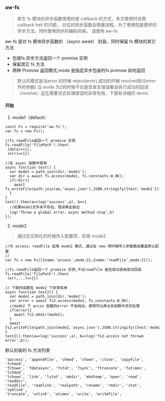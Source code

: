 ### aw-fs

> 原生 fs 模块的异步函数使用的是 callback 的方式，多次使用时会用 callback hell 的问题，
对应的同步函数会阻塞进程，为了使用性能更好的异步方法，同时使用同步的编码风格， 请使用 aw-fs
  
  aw-fs 是对 fs 模块异步函数的 （async await） 封装，同时保留 fs 模块的其它方法
 
 +  包装fs 异步方法返回一个 promise 实例
 +  保留其它 fs 方法
 +  两种 Promise 返回模式,mode 是指定异步包装的fs promise 如何返回
   
 >  默认的模式是当error 的时候 reject(error),成功的时候 resolve(除过error 外的参数)
    当 mode 为2的时候不论是否发生错误都会执行成功的回调（resolve）这在需要流式处理错误时非常有用，下面有详细的 demo
 
#### 开始 

1.  mode1（default）
```
const Fs = require('aw-fs');
var fs = new Fs();

//fs.readFile返回一个 promise 实例
fs.readFile('filePath').then(
 (data)=>{},
 (err)=>{})

//在 async 函数中使用
async function test() {
  var mode1 = path.join(dir,'mode1');
  var dir = await fs.access(mode1, fs.constants.W_OK);
  if(!dir){
    await fs.writeFile(path.join(aa,'async.json'),JSON.stringify({test:'mode1'}))
  }
}
test().then(a=>log('success',a), b=>{
  //如果mode1文件夹不存在，错误再此抛出
  log('Throw a global error，async method stop',b)
});

```
  
2. mode2
> 通过在实例化的时候传入配置项，启用 mode2
```
//为 access、readFile 启用 mode2 模式，通过在 new 得时候传入参数数组覆盖默认配置
//
var fs = new Fs([{name:'access',mode:2},{name:'readFile',mode:2}]);

//fs.readFile返回一个 promise 实例,不论readfile 是否成功调用成功回调
fs.readFile('filePath').then(
 (err,...)=>{})
 
// 下面的函数在 mode2 下非常有用
async function test2() {
  var mode2 = path.join(dir,'mode2');
  var error = await fs2.access(mode2, fs.constants.W_OK);
  //mode2 下 accss 函数的error 不会抛出，使得可以再业务函数中流式处理
  if(error){
    await fs2.mkdir(mode2);
  }
  await fs2.writeFile(path.join(mode2,'async.json'),JSON.stringify({test:'mode2'}))
}
test2().then(a=>log('success',a), b=>log('fs2.access not thrown error',b));

```
  
默认封装的 fs 方法列表
  ```
  'aaccess', 'appendFile', 'chmod', 'chown', 'close', 'copyFile', 'fchmod', 
  'fchown', 'fdatasync', 'fstat', 'fsync', 'ftruncate', 'futimes', 'lchmod', 
  'lchown', 'link', 'lstat', 'mkdir', 'mkdtemp', 'open', 'read', 'readdir', 
  'readFile', 'readlink', 'realpath', 'rename', 'rmdir', 'stat', 'symlink', 
  'truncate', 'unlink', 'utimes', 'write', 'writeFile',
  
  ```
  

